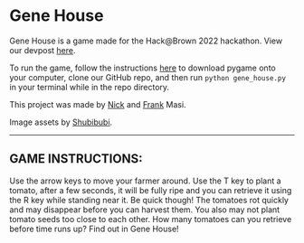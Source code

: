 # Gene House
Gene House is a game made for the Hack@Brown 2022 hackathon. View our devpost [here](https://devpost.com/software/gene-house).

To run the game, follow the instructions [here](https://www.pygame.org/wiki/GettingStarted#Pygame%20Installation) to download pygame onto your computer, clone our GitHub repo, and then run ```python gene_house.py``` in your terminal while in the repo directory.

This project was made by [Nick](https://github.com/N-Masi) and [Frank](https://github.com/frgllbrt) Masi.

Image assets by [Shubibubi](https://shubibubi.itch.io/).

-------

## GAME INSTRUCTIONS:

Use the arrow keys to move your farmer around. Use the T key to plant a tomato, after a few seconds, it will be fully ripe and you can retrieve it using the R key while standing near it. Be quick though! The tomatoes rot quickly and may disappear before you can harvest them. You also may not plant tomato seeds too close to each other. How many tomatoes can you retrieve before time runs up? Find out in Gene House!